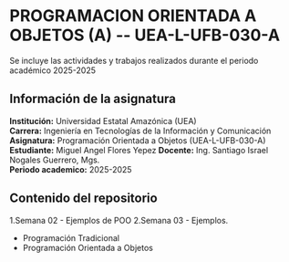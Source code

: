 # PROGRAMACION ORIENTADA A OBJETOS (A) -- UEA-L-UFB-030-A

Se incluye las actividades y trabajos realizados durante el periodo académico 2025-2025


## Información de la asignatura

**Institución:** Universidad Estatal Amazónica (UEA)  
**Carrera:** Ingeniería en Tecnologías de la Información y Comunicación  
**Asignatura:** Programación Orientada a Objetos (UEA-L-UFB-030-A)  
**Estudiante:** Miguel Angel Flores Yepez
**Docente:** Ing. Santiago Israel Nogales Guerrero, Mgs.  
**Periodo academico:** 2025-2025

## Contenido del repositorio

1.Semana 02 - Ejemplos de POO
2.Semana 03 - Ejemplos.
- Programación Tradicional
- Programación Orientada a Objetos


